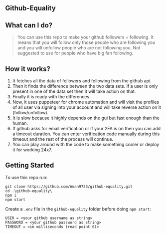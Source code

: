 ## Github-Equality

## What can I do?

> You can use this repo to make your github followers = following. It means that you will follow only those people who are following you and you will unfollow people who are not following you. Not suggested to use for people who have big fan following. 

## How it works?

1. It fetches all the data of followers and following from the github api. 
2. Then it finds the difference between the two data sets. If a user is only present in one of the data set then it will take action on that. 
3. Finally it is ready with the differences. 
4. Now, it uses puppeteer for chrome automation and will visit the profiles of all user via signing into your account and will take reverse action on it (follow/unfollow). 
5. It is slow because it highly depends on the gui but fast enough than the human.
6. If github asks for email verification or if your 2FA is on then you can add a timeout duration. You can enter verification code manually during this timeout and the rest of the process will continue.
7. You can play around with the code to make something cooler or deploy it for working 24x7.

## Getting Started

To use this repo run:
```
git clone https://github.com/Aman9723/github-equality.git
cd .\github-equality\
npm i
npm start
```

Create a `.env` file in the `github-equality` folder before doing `npm start`:
```
USER = <your github username as string>
PASSWORD = <your github password as string>
TIMEOUT = <in milliseconds (read point 6)>
```
